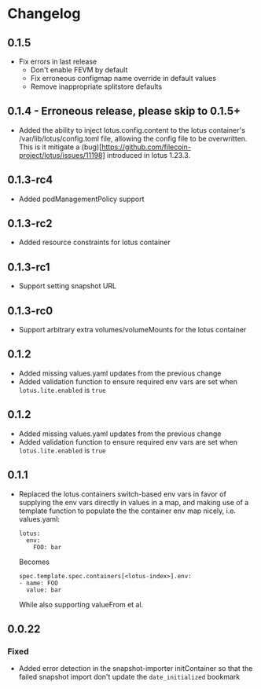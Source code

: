 # Changelog

## 0.1.5
* Fix errors in last release
  - Don't enable FEVM by default
  - Fix erroneous configmap name override in default values
  - Remove inappropriate splitstore defaults

## 0.1.4 - Erroneous release, please skip to 0.1.5+
* Added the ability to inject lotus.config.content to the lotus container's
  /var/lib/lotus/config.toml file, allowing the config file to be overwritten.
  This is it mitigate a
  (bug)[https://github.com/filecoin-project/lotus/issues/11198] introduced in
  lotus 1.23.3.

## 0.1.3-rc4
* Added podManagementPolicy support

## 0.1.3-rc2
* Added resource constraints for lotus container

## 0.1.3-rc1
* Support setting snapshot URL

## 0.1.3-rc0
* Support arbitrary extra volumes/volumeMounts for the lotus container

## 0.1.2
* Added missing values.yaml updates from the previous change
* Added validation function to ensure required env vars are set when
  `lotus.lite.enabled` is `true`

## 0.1.2
* Added missing values.yaml updates from the previous change
* Added validation function to ensure required env vars are set when
  `lotus.lite.enabled` is `true`

## 0.1.1
* Replaced the lotus containers switch-based env vars in favor of supplying
  the env vars directly in values in a map, and making use of a template
  function to populate the the container env map nicely, i.e.
  values.yaml:
  ```
  lotus:
    env:
      FOO: bar
  ```
  Becomes
  ```
  spec.template.spec.containers[<lotus-index>].env:
  - name: FOO
    value: bar
  ```

  While also supporting valueFrom et al.

## 0.0.22

### Fixed

* Added error detection in the snapshot-importer initContainer so that
  the failed snapshot import don't update the `date_initialized` bookmark
